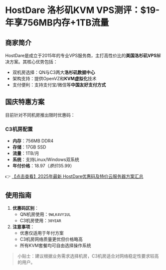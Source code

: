 # HostDare 洛杉矶KVM VPS测评：$19-年享756MB内存+1TB流量

## 商家简介
HostDare是成立于2015年的专业VPS服务商，主打高性价比的**美国洛杉矶VPS**解决方案。其核心优势包括：
- 双机房选择：QN与C3两大**洛杉矶数据中心**
- 架构支持：提供OpenVZ和**KVM虚拟化**技术
- 支付便利：支持支付宝/微信等**中国友好支付方式**

## 国庆特惠方案
目前针对不同机房推出限时优惠码：

### C3机房配置
- **内存**：756MB DDR4
- **存储**：17GB SSD
- **流量**：1TB/月
- **系统**：支持Linux/Windows双系统
- **年付价格**：$18.97（原价$35.99）

👉 [【点击查看】2025年最新 HostDare优惠码及特价云服务器方案汇总](https://bit.ly/hostdare)

## 使用指南
1. **优惠码区别**：
   - QN机房使用：`9WLK4VY1UL`
   - C3机房使用：`30YEAR`
2. **注意事项**：
   - 优惠仅适用于年付方案
   - C3机房网络质量更优但价格略高
   - 所有KVM套餐均可自由选择操作系统

> 小贴士：建议根据业务需求选择机房，C3机房适合对网络稳定性要求较高的用户。